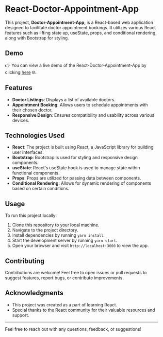 # React-Doctor-Appointment-App

This project, **Doctor-Appointment-App**, is a React-based web application designed to facilitate doctor appointment bookings. It utilizes various React features such as lifting state up, useState, props, and conditional rendering, along with Bootstrap for styling.

## Demo

👉 You can view a live demo of the React-Doctor-Appointment-App by clicking [here](https://endearing-zabaione-3b7fed.netlify.app/) 🌐.

## Features

- **Doctor Listings**: Displays a list of available doctors.
- **Appointment Booking**: Allows users to schedule appointments with their chosen doctor.
- **Responsive Design**: Ensures compatibility and usability across various devices.

## Technologies Used

- **React**: The project is built using React, a JavaScript library for building user interfaces.
- **Bootstrap**: Bootstrap is used for styling and responsive design components.
- **useState**: React's useState hook is used to manage state within functional components.
- **Props**: Props are utilized for passing data between components.
- **Conditional Rendering**: Allows for dynamic rendering of components based on certain conditions.

## Usage

To run this project locally:

1. Clone this repository to your local machine.
2. Navigate to the project directory.
3. Install dependencies by running `yarn install`.
4. Start the development server by running `yarn start`.
5. Open your browser and visit `http://localhost:3000` to view the app.

## Contributing

Contributions are welcome! Feel free to open issues or pull requests to suggest features, report bugs, or contribute improvements.

## Acknowledgments

- This project was created as a part of learning React.
- Special thanks to the React community for their valuable resources and support.

---

Feel free to reach out with any questions, feedback, or suggestions!
